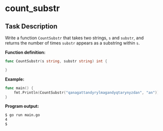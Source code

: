 # count_substr

## Task Description

Write a function `CountSubstr` that takes two strings, `s` and `substr`, and returns the number of times `substr` appears as a substring within `s`.

**Function definition:**

```go
func CountSubstr(s string, substr string) int {

}
```

**Example:**

```go
func main() {
    fmt.Println(CountSubstr("qanagattandyrylmagandyqtarynyzdan", "an"))
}
```

**Program output:**

```sh
$ go run main.go
4
$
```
